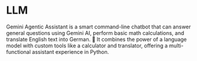# LLM
Gemini Agentic Assistant is a smart command-line chatbot that can answer general questions using Gemini AI, perform basic math calculations, and translate English text into German. 🔹 It combines the power of a language model with custom tools like a calculator and translator, offering a multi-functional assistant experience in Python.
